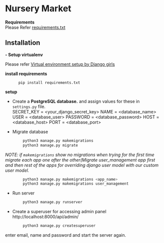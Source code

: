 # Nursery Market

**Requirements**<br>
Please Refer [requirements.txt](https://github.com/ShreehariVaasishta/nursery/blob/dev_2/requirements.txt)

## Installation
**- Setup virtualenv**
  
  Please refer [Virtual environment setup by Django girls](https://tutorial.djangogirls.org/en/django_installation/#virtual-environment)
  
**install requirements**
    
          pip install requirements.txt

**setup**

-  Create a <b>PostgreSQL database.</b> and assign values for these in `settings.py` file.<br>
        SECRET_KEY = <your_django_secret_key>
        NAME = <database_name>
        USER = <database_user>
        PASSWORD = <database_password>
        HOST = <database_host>
        PORT = <database_port>

-  Migrate database
  
```python
        python3 manage.py makemigrations
        python3 manage.py migrate
```    
  <i>NOTE: if `makemigrations` show no migrations when trying for the first time migrate each app one after the other(Migrate user_management app first and then rest of the apps for overriding django user model with our custom user model.</i>
    
```python
        python3 manage.py makemigrations <app_name>
        python3 manage.py makemigrations user_management
``` 
-  Run server
  
```python
        python3 manage.py runserver
```    

-  Create a superuser for accessing admin panel
  http://localhost:8000/api/admin/
  
```python
        python3 manage.py createsuperuser
```  
   enter email, name and password and start the server again.
